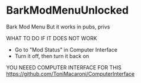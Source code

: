 # BarkModMenuUnlocked
Bark Mod Menu But it works in pubs, privs

WHAT TO DO IF IT DOES NOT WORK
- Go to "Mod Status" in Computer Interface
- Turn it off, then turn it back on


YOU NEEED COMPUTER INTERFACE FOR THIS
https://github.com/ToniMacaroni/ComputerInterface


